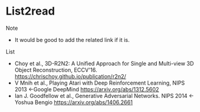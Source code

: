 # List2read

Note
- It would be good to add the related link if it is. 

List
- Choy et al., 3D-R2N2: A Unified Approach for Single and Multi-view 3D Object Reconstruction, ECCV'16.
	https://chrischoy.github.io/publication/r2n2/
- V Mnih et al., Playing Atari with Deep Reinforcement Learning, NIPS 2013 <-Google DeepMind
 	https://arxiv.org/abs/1312.5602
- Ian J. Goodfellow et al., Generative Adversarial Networks. NIPS 2014 <- Yoshua Bengio
	https://arxiv.org/abs/1406.2661
